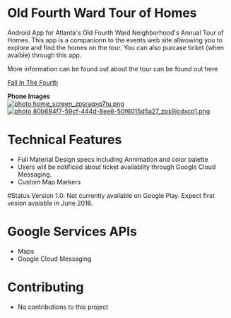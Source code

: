 # Old Fourth Ward Tour of Homes

Android App for Atlanta's Old Fourth Ward Neighborhood's Annual Tour of Homes. This app is a companionn to the events web site allwowing you to explore and find the homes on the tour. You can also purcase ticket (when avaible) through this app.

More information can be found out about the tour can be found out here

<a href="http://fallinthe4thward.com/">Fall In The Fourth</a>

<b>Phone Images</b>
<br>
<a href="http://s70.photobucket.com/user/chare37/media/home_screen_zpsraqxq7tu.png.html" target="_blank"><img src="http://i70.photobucket.com/albums/i102/chare37/home_screen_zpsraqxq7tu.png" border="0" alt=" photo home_screen_zpsraqxq7tu.png"/></a>
<a href="http://s70.photobucket.com/user/chare37/media/80b684f7-59cf-444d-8ee6-50f6015d5a27_zps9jcdxcp1.png.html" target="_blank"><img src="http://i70.photobucket.com/albums/i102/chare37/80b684f7-59cf-444d-8ee6-50f6015d5a27_zps9jcdxcp1.png" border="0" alt=" photo 80b684f7-59cf-444d-8ee6-50f6015d5a27_zps9jcdxcp1.png"/></a>

# Technical Features
* Full Material Design specs including Annimation and color palette
* Users will be notificed about ticket availablity through Google Cloud Messaging.
* Custom Map Markers

#Status
Version 1.0. Not currently available on Google Play. Expect first vesion avaiable in June 2016.<br>

# Google Services APIs
* Maps
* Google Cloud Messaging

# Contributing<br>
* No contributions to this project

